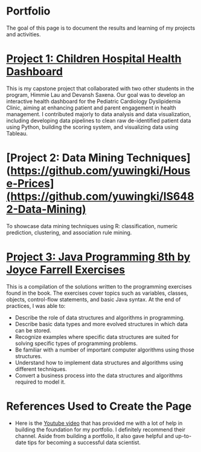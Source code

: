 # Portfolio
The goal of this page is to document the results and learning of my projects and activities.

# [Project 1: Children Hospital Health Dashboard](https://github.com/yuwingki/Children-Hospital-Dashboard)
This is my capstone project that collaborated with two other students in the program, Himmie Lau and Devansh Saxena. Our goal was to develop an interactive health dashboard for the Pediatric Cardiology Dyslipidemia Clinic, aiming at enhancing patient and parent engagement in health management. I contributed majorly to data analysis and data visualization, including developing data pipelines to clean raw de-identified patient data using Python, building the scoring system, and visualizing data using Tableau.

# [Project 2: Data Mining Techniques](https://github.com/yuwingki/House-Prices](https://github.com/yuwingki/IS6482-Data-Mining)
To showcase data mining techniques using R: classification, numeric prediction, clustering, and association rule mining.

# [Project 3: Java Programming 8th by Joyce Farrell Exercises](https://github.com/yuwingki/Java-Programming-8th-Ex)
This is a compilation of the solutions written to the programming exercises found in the book. The exercises cover topics such as variables, classes, objects, control-flow statements, and basic Java syntax. At the end of practices, I was able to:
* Describe the role of data structures and algorithms in programming.
* Describe basic data types and more evolved structures in which data can be stored.
* Recognize examples where specific data structures are suited for solving specific types of programming problems.
* Be familiar with a number of important computer algorithms using those structures.
* Understand how to implement data structures and algorithms using different techniques.
* Convert a business process into the data structures and algorithms required to model it.

# References Used to Create the Page
* Here is the [Youtube video](https://www.youtube.com/watch?v=1aXk2RViq3c) that has provided me with a lot of help in building the foundation for my portfolio. I definitely recommend their channel. Aside from building a portfolio, it also gave helpful and up-to-date tips for becoming a successful data scientist.
